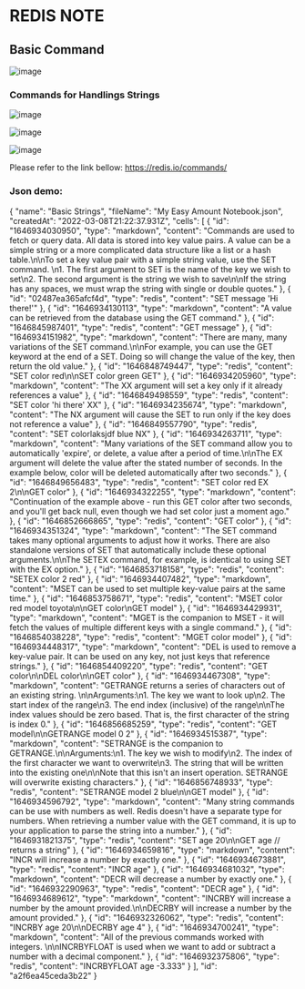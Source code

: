 # REDIS NOTE

## Basic Command
![image](https://user-images.githubusercontent.com/71063877/220327920-738dc46b-442a-41f6-8543-30344981efc2.png)

### Commands for Handlings Strings
![image](https://user-images.githubusercontent.com/71063877/220328641-d3a25a05-23e3-43fb-89f9-eb2b6d9da460.png)

![image](https://user-images.githubusercontent.com/71063877/220328763-988af1ca-e08c-4138-a232-1cd70b2a0b99.png)

![image](https://user-images.githubusercontent.com/71063877/220328845-c624c47d-cc42-4b47-b00f-933581b1336c.png)

Please refer to the link bellow:
https://redis.io/commands/

### Json demo:

{
  "name": "Basic Strings",
  "fileName": "My Easy Amount Notebook.json",
  "createdAt": "2022-03-08T21:22:37.931Z",
  "cells": [
    {
      "id": "1646934030950",
      "type": "markdown",
      "content": "Commands are used to fetch or query data. All data is stored into key value pairs. A value can be a simple string or a more complicated data structure like a list or a hash table.\n\nTo set a key value pair with a simple string value, use the SET command. \n1. The first argument to SET is the name of the key we wish to set\n2. The second argument is the string we wish to save\n\nIf the string has any spaces, we must wrap the string with single or double quotes."
    },
    {
      "id": "02487ea365afcf4d",
      "type": "redis",
      "content": "SET message 'Hi there!'"
    },
    {
      "id": "1646934130113",
      "type": "markdown",
      "content": "A value can be retrieved from the database using the GET command."
    },
    {
      "id": "1646845987401",
      "type": "redis",
      "content": "GET message"
    },
    {
      "id": "1646934151982",
      "type": "markdown",
      "content": "There are many, many variations of the SET command.\n\nFor example, you can use the GET keyword at the end of a SET. Doing so will change the value of the key, then return the old value."
    },
    {
      "id": "1646848749447",
      "type": "redis",
      "content": "SET color red\n\nSET color green GET"
    },
    {
      "id": "1646934205960",
      "type": "markdown",
      "content": "The XX argument will set a key only if it already references a value"
    },
    {
      "id": "1646849498559",
      "type": "redis",
      "content": "SET color 'hi there' XX"
    },
    {
      "id": "1646934235674",
      "type": "markdown",
      "content": "The NX argument will cause the SET to run only if the key does not reference a value"
    },
    {
      "id": "1646849557790",
      "type": "redis",
      "content": "SET colorlaksjdf blue NX"
    },
    {
      "id": "1646934263711",
      "type": "markdown",
      "content": "Many variations of the SET command allow you to automatically 'expire', or delete, a value after a period of time.\n\nThe EX argument will delete the value after the stated number of seconds. In the example below, color will be deleted automatically after two seconds."
    },
    {
      "id": "1646849656483",
      "type": "redis",
      "content": "SET color red EX 2\n\nGET color"
    },
    {
      "id": "1646934322255",
      "type": "markdown",
      "content": "Continuation of the example above - run this GET color after two seconds, and you'll get back null, even though we had set color just a moment ago."
    },
    {
      "id": "1646852666865",
      "type": "redis",
      "content": "GET color"
    },
    {
      "id": "1646934351324",
      "type": "markdown",
      "content": "The SET command takes many optional arguments to adjust how it works. There are also standalone versions of SET that automatically include these optional arguments.\n\nThe SETEX command, for example, is identical to using SET with the EX option."
    },
    {
      "id": "1646853718158",
      "type": "redis",
      "content": "SETEX color 2 red"
    },
    {
      "id": "1646934407482",
      "type": "markdown",
      "content": "MSET can be used to set multiple key-value pairs at the same time."
    },
    {
      "id": "1646853758671",
      "type": "redis",
      "content": "MSET color red model toyota\n\nGET color\nGET model"
    },
    {
      "id": "1646934429931",
      "type": "markdown",
      "content": "MGET is the companion to MSET - it will fetch the values of multiple different keys with a single command."
    },
    {
      "id": "1646854038228",
      "type": "redis",
      "content": "MGET color model"
    },
    {
      "id": "1646934448317",
      "type": "markdown",
      "content": "DEL is used to remove a key-value pair. It can be used on any key, not just keys that reference strings."
    },
    {
      "id": "1646854409220",
      "type": "redis",
      "content": "GET color\n\nDEL color\n\nGET color"
    },
    {
      "id": "1646934467308",
      "type": "markdown",
      "content": "GETRANGE returns a series of characters out of an existing string. \n\nArguments:\n1. The key we want to look up\n2. The start index of the range\n3. The end index (inclusive) of the range\n\nThe index values should be zero based. That is, the first character of the string is index 0."
    },
    {
      "id": "1646856685259",
      "type": "redis",
      "content": "GET model\n\nGETRANGE model 0 2"
    },
    {
      "id": "1646934515387",
      "type": "markdown",
      "content": "SETRANGE is the companion to GETRANGE.\n\nArguments:\n1. The key we wish to modify\n2. The index of the first character we want to overwrite\n3. The string that will be written into the existing one\n\nNote that this isn't an insert operation. SETRANGE will overwrite existing characters."
    },
    {
      "id": "1646856748933",
      "type": "redis",
      "content": "SETRANGE model 2 blue\n\nGET model"
    },
    {
      "id": "1646934596792",
      "type": "markdown",
      "content": "Many string commands can be use with numbers as well. Redis doesn't have a separate type for numbers. When retrieving a number value with the GET command, it is up to your application to parse the string into a number."
    },
    {
      "id": "1646931821375",
      "type": "redis",
      "content": "SET age 20\n\nGET age // returns a string"
    },
    {
      "id": "1646934659816",
      "type": "markdown",
      "content": "INCR will increase a number by exactly one."
    },
    {
      "id": "1646934673881",
      "type": "redis",
      "content": "INCR age"
    },
    {
      "id": "1646934681032",
      "type": "markdown",
      "content": "DECR will decrease a number by exactly one."
    },
    {
      "id": "1646932290963",
      "type": "redis",
      "content": "DECR age"
    },
    {
      "id": "1646934689612",
      "type": "markdown",
      "content": "INCRBY will increase a number by the amount provided.\n\nDECRBY will increase a number by the amount provided."
    },
    {
      "id": "1646932326062",
      "type": "redis",
      "content": "INCRBY age 20\n\nDECRBY age 4"
    },
    {
      "id": "1646934700241",
      "type": "markdown",
      "content": "All of the previous commands worked with integers. \n\nINCRBYFLOAT is used when we want to add or subtract a number with a decimal component."
    },
    {
      "id": "1646932375806",
      "type": "redis",
      "content": "INCRBYFLOAT age -3.333"
    }
  ],
  "id": "a2f6ea45ceda3b22"
}



